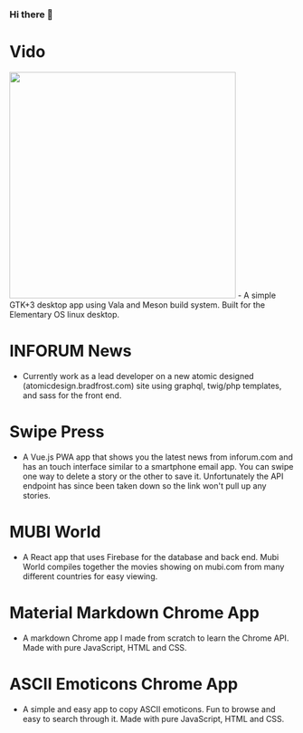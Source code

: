### Hi there 👋

# Vido
<img src="https://user-images.githubusercontent.com/5623786/131567961-8af736b4-c4f7-49e5-a7b0-8ec409d01edd.png" data-canonical-src="https://user-images.githubusercontent.com/5623786/131567961-8af736b4-c4f7-49e5-a7b0-8ec409d01edd.png" width="400" />
- A simple GTK+3 desktop app using Vala and Meson build system. Built for the Elementary OS linux desktop.

# INFORUM News
- Currently work as a lead developer on a new atomic designed (atomicdesign.bradfrost.com) site using graphql, twig/php templates, and sass for the front end.

# Swipe Press
- A Vue.js PWA app that shows you the latest news from inforum.com and has an touch interface similar to a smartphone email app. You can swipe one way to delete a story or the other to save it. Unfortunately the API endpoint has since been taken down so the link won't pull up any stories.

# MUBI World
- A React app that uses Firebase for the database and back end. Mubi World compiles together the movies showing on mubi.com from many different countries for easy viewing.

# Material Markdown Chrome App
- A markdown Chrome app I made from scratch to learn the Chrome API. Made with pure JavaScript, HTML and CSS.

# ASCII Emoticons Chrome App
- A simple and easy app to copy ASCII emoticons. Fun to browse and easy to search through it. Made with pure JavaScript, HTML and CSS.
